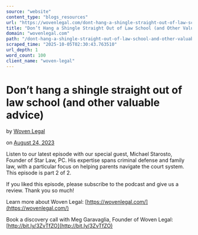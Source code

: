 ```yaml
---
source: "website"
content_type: "blogs_resources"
url: "https://wovenlegal.com/dont-hang-a-shingle-straight-out-of-law-school-and-other-valuable-advice/"
title: "Don’t Hang a Shingle Straight Out of Law School (and Other Valuable Advice)"
domain: "wovenlegal.com"
path: "/dont-hang-a-shingle-straight-out-of-law-school-and-other-valuable-advice/"
scraped_time: "2025-10-05T02:30:43.763510"
url_depth: 1
word_count: 100
client_name: "woven-legal"
---
```


# Don’t hang a shingle straight out of law school (and other valuable advice)

by [Woven Legal](https://wovenlegal.com/author/wovenlegal_iw3gt6/)

on [August 24, 2023](https://wovenlegal.com/2023/08/24/)

Listen to our latest episode with our special guest, Michael Starosto, Founder of Star Law, PC. His expertise spans criminal defense and family law, with a particular focus on helping parents navigate the court system. This episode is part 2 of 2.

If you liked this episode, please subscribe to the podcast and give us a review. Thank you so much!

Learn more about Woven Legal: [https://wovenlegal.com/](https://wovenlegal.com/)

Book a discovery call with Meg Garavaglia, Founder of Woven Legal: [http://bit.ly/3ZvTfZO](http://bit.ly/3ZvTfZO)